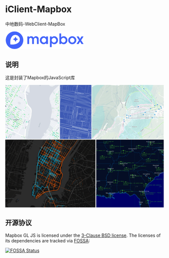 # iClient-Mapbox

中地数码-WebClient-MapBox

<img width="250" src="https://raw.githubusercontent.com/mapbox/mapbox-gl-js/master/docs/pages/assets/logo.png" />

## 说明

这是封装了Mapbox的JavaScript库

![gallery](https://raw.githubusercontent.com/mapbox/mapbox-gl-js/master/docs/pages/assets/gallery.png)

## 开源协议

Mapbox GL JS is licensed under the [3-Clause BSD license](https://github.com/mapbox/mapbox-gl-js/blob/master/LICENSE.txt).
The licenses of its dependencies are tracked via [FOSSA](https://app.fossa.io/projects/git%2Bhttps%3A%2F%2Fgithub.com%2Fmapbox%2Fmapbox-gl-js):

[![FOSSA Status](https://app.fossa.io/api/projects/git%2Bhttps%3A%2F%2Fgithub.com%2Fmapbox%2Fmapbox-gl-js.svg?type=large)](https://app.fossa.io/projects/git%2Bhttps%3A%2F%2Fgithub.com%2Fmapbox%2Fmapbox-gl-js?ref=badge_large)
